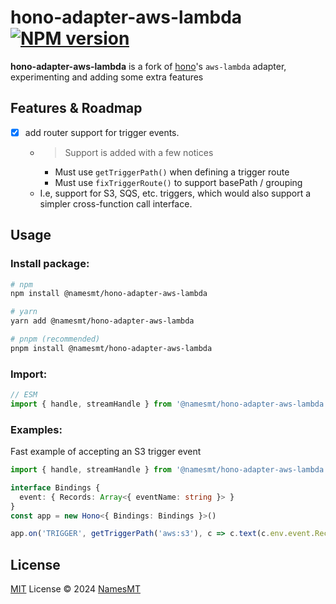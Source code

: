 # hono-adapter-aws-lambda [![NPM version](https://img.shields.io/npm/v/@namesmt/hono-adapter-aws-lambda?color=a1b858&label=)](https://www.npmjs.com/package/@namesmt/hono-adapter-aws-lambda)

**hono-adapter-aws-lambda** is a fork of [hono](https://hono.dev/)'s `aws-lambda` adapter, experimenting and adding some extra features

## Features & Roadmap
- [x] add router support for trigger events.
  - > Support is added with a few notices
    - Must use `getTriggerPath()` when defining a trigger route
    - Must use `fixTriggerRoute()` to support basePath / grouping
  - I.e, support for S3, SQS, etc. triggers, which would also support a simpler cross-function call interface.

## Usage
### Install package:
```sh
# npm
npm install @namesmt/hono-adapter-aws-lambda

# yarn
yarn add @namesmt/hono-adapter-aws-lambda

# pnpm (recommended)
pnpm install @namesmt/hono-adapter-aws-lambda
```

### Import:
```ts
// ESM
import { handle, streamHandle } from '@namesmt/hono-adapter-aws-lambda'
```

### Examples:
Fast example of accepting an S3 trigger event
```ts
import { handle, streamHandle } from '@namesmt/hono-adapter-aws-lambda'

interface Bindings {
  event: { Records: Array<{ eventName: string }> }
}
const app = new Hono<{ Bindings: Bindings }>()

app.on('TRIGGER', getTriggerPath('aws:s3'), c => c.text(c.env.event.Records[0].eventName))
```

## License
[MIT](./LICENSE) License © 2024 [NamesMT](https://github.com/NamesMT)
